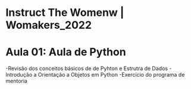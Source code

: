 # Instruct The Womenw | Womakers_2022
# Aula 01: Aula de Python 
-Revisão dos conceitos básicos de de Pyhton e Estrutra de Dados
-Introdução a Orientação a Objetos em Python
-Exercício do programa de mentoria
